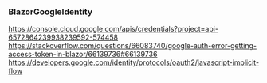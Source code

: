 ### BlazorGoogleIdentity

https://console.cloud.google.com/apis/credentials?project=api-6572864239938239592-574458
https://stackoverflow.com/questions/66083740/google-auth-error-getting-access-token-in-blazor/66139736#66139736
https://developers.google.com/identity/protocols/oauth2/javascript-implicit-flow
